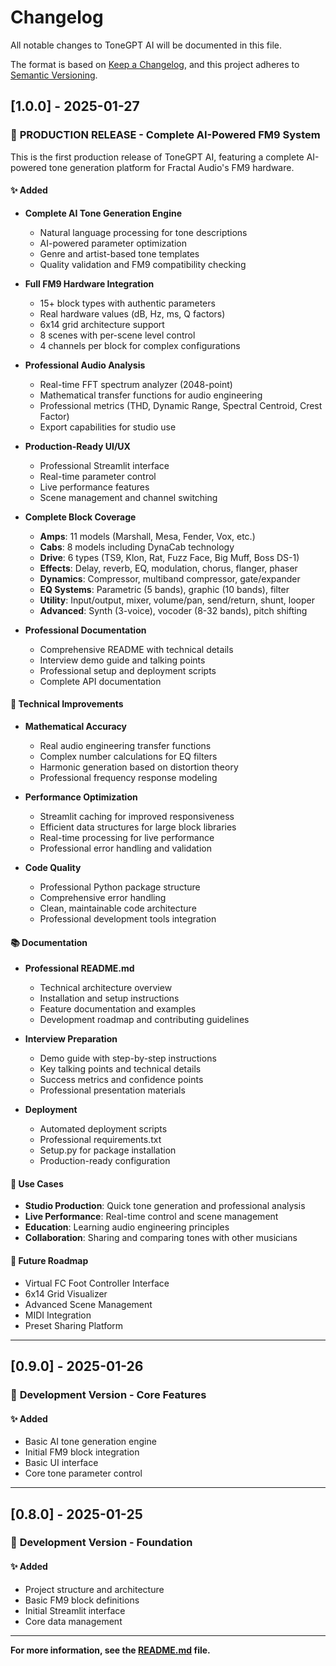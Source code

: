 # Changelog

All notable changes to ToneGPT AI will be documented in this file.

The format is based on [Keep a Changelog](https://keepachangelog.com/en/1.0.0/),
and this project adheres to [Semantic Versioning](https://semver.org/spec/v2.0.0.html).

## [1.0.0] - 2025-01-27

### 🚀 **PRODUCTION RELEASE - Complete AI-Powered FM9 System**

This is the first production release of ToneGPT AI, featuring a complete AI-powered tone generation platform for Fractal Audio's FM9 hardware.

#### ✨ **Added**
- **Complete AI Tone Generation Engine**
  - Natural language processing for tone descriptions
  - AI-powered parameter optimization
  - Genre and artist-based tone templates
  - Quality validation and FM9 compatibility checking

- **Full FM9 Hardware Integration**
  - 15+ block types with authentic parameters
  - Real hardware values (dB, Hz, ms, Q factors)
  - 6x14 grid architecture support
  - 8 scenes with per-scene level control
  - 4 channels per block for complex configurations

- **Professional Audio Analysis**
  - Real-time FFT spectrum analyzer (2048-point)
  - Mathematical transfer functions for audio engineering
  - Professional metrics (THD, Dynamic Range, Spectral Centroid, Crest Factor)
  - Export capabilities for studio use

- **Production-Ready UI/UX**
  - Professional Streamlit interface
  - Real-time parameter control
  - Live performance features
  - Scene management and channel switching

- **Complete Block Coverage**
  - **Amps**: 11 models (Marshall, Mesa, Fender, Vox, etc.)
  - **Cabs**: 8 models including DynaCab technology
  - **Drive**: 6 types (TS9, Klon, Rat, Fuzz Face, Big Muff, Boss DS-1)
  - **Effects**: Delay, reverb, EQ, modulation, chorus, flanger, phaser
  - **Dynamics**: Compressor, multiband compressor, gate/expander
  - **EQ Systems**: Parametric (5 bands), graphic (10 bands), filter
  - **Utility**: Input/output, mixer, volume/pan, send/return, shunt, looper
  - **Advanced**: Synth (3-voice), vocoder (8-32 bands), pitch shifting

- **Professional Documentation**
  - Comprehensive README with technical details
  - Interview demo guide and talking points
  - Professional setup and deployment scripts
  - Complete API documentation

#### 🔧 **Technical Improvements**
- **Mathematical Accuracy**
  - Real audio engineering transfer functions
  - Complex number calculations for EQ filters
  - Harmonic generation based on distortion theory
  - Professional frequency response modeling

- **Performance Optimization**
  - Streamlit caching for improved responsiveness
  - Efficient data structures for large block libraries
  - Real-time processing for live performance
  - Professional error handling and validation

- **Code Quality**
  - Professional Python package structure
  - Comprehensive error handling
  - Clean, maintainable code architecture
  - Professional development tools integration

#### 📚 **Documentation**
- **Professional README.md**
  - Technical architecture overview
  - Installation and setup instructions
  - Feature documentation and examples
  - Development roadmap and contributing guidelines

- **Interview Preparation**
  - Demo guide with step-by-step instructions
  - Key talking points and technical details
  - Success metrics and confidence points
  - Professional presentation materials

- **Deployment**
  - Automated deployment scripts
  - Professional requirements.txt
  - Setup.py for package installation
  - Production-ready configuration

#### 🎯 **Use Cases**
- **Studio Production**: Quick tone generation and professional analysis
- **Live Performance**: Real-time control and scene management
- **Education**: Learning audio engineering principles
- **Collaboration**: Sharing and comparing tones with other musicians

#### 🔮 **Future Roadmap**
- Virtual FC Foot Controller Interface
- 6x14 Grid Visualizer
- Advanced Scene Management
- MIDI Integration
- Preset Sharing Platform

---

## [0.9.0] - 2025-01-26

### 🚧 **Development Version - Core Features**

#### ✨ **Added**
- Basic AI tone generation engine
- Initial FM9 block integration
- Basic UI interface
- Core tone parameter control

---

## [0.8.0] - 2025-01-25

### 🚧 **Development Version - Foundation**

#### ✨ **Added**
- Project structure and architecture
- Basic FM9 block definitions
- Initial Streamlit interface
- Core data management

---

**For more information, see the [README.md](README.md) file.**
